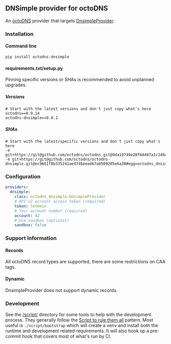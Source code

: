 ## DNSimple provider for octoDNS

An [octoDNS](https://github.com/octodns/octodns/) provider that targets [DnsimpleProvider](https://developer.dnsimple.com/v2/).

### Installation

#### Command line

```
pip install octodns-dnsimple
```

#### requirements.txt/setup.py

Pinning specific versions or SHAs is recommended to avoid unplanned upgrades.

##### Versions

```
# Start with the latest versions and don't just copy what's here
octodns==0.9.14
octodns-dnsimple==0.0.1
```

##### SHAs

```
# Start with the latest/specific versions and don't just copy what's here
-e git+https://git@github.com/octodns/octodns.git@9da19749e28f68407a1c246dfdf65663cdc1c422#egg=octodns
-e git+https://git@github.com/octodns/octodns-dnsimple.git@ec9661f8b335241ae4746eea467a8509205e6a30#egg=octodns_dnsimple
```

### Configuration

```yaml
providers:
  dnsimple:
    class: octodns_dnsimple.DnsimpleProvider
    # API v2 account access token (required)
    token: letmein
    # Your account number (required)
    account: 42
    # Use sandbox (optional)
    sandbox: false
```

### Support Information

#### Records

All octoDNS record types are supported, there are some restrictions on CAA tags.

#### Dynamic

DnsimpleProvider does not support dynamic records.

### Development

See the [/script/](/script/) directory for some tools to help with the development process. They generally follow the [Script to rule them all](https://github.com/github/scripts-to-rule-them-all) pattern. Most useful is `./script/bootstrap` which will create a venv and install both the runtime and development related requirements. It will also hook up a pre-commit hook that covers most of what's run by CI.
